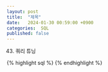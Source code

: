 ```yaml
---
layout: post
title:  "제목"
date:   2024-01-30 00:59:00 +0900
categories:  SQL
published: false
---
```


43. 쿼리 튜닝

{% highlight sql %}
{% endhighlight %}